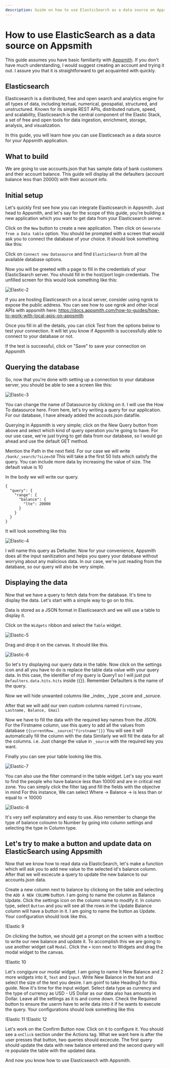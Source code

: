 ```yaml
---
description: Guide on how to use ElasticSearch as a data source on Appsmith
---
```


# How to use ElasticSearch as a data source on Appsmith

This guide assumes you have basic familiarity with [Appsmith](https://www.appsmith.com/). If you don't have much understanding, I would suggest creating an account and trying it out. I assure you that it is straightforward to get acquainted with quickly.

## Elasticsearch

Elasticsearch is a distributed, free and open search and analytics engine for all types of data, including textual, numerical, geospatial, structured, and unstructured. Known for its simple REST APIs, distributed nature, speed, and scalability, Elasticsearch is the central component of the Elastic Stack, a set of free and open tools for data ingestion, enrichment, storage, analysis, and visualization.

In this guide, you will learn how you can use Elasticseach as a data source for your Appsmith application.

## What to build

We are going to use accounts.json that has sample data of bank customers and their account balance. This guide will display all the defaulters (account balance less than 20000) with their account info.

## Initial setup

Let's quickly first see how you can integrate Elasticsearch in Appsmith. Just head to Appsmith, and let's say for the scope of this guide, you're building a new application which you want to get data from your Elasticsearch server.

Click on the `New` button to create a new application. Then click on `Generate from a Data table` option. You should be prompted with a screen that would ask you to connect the database of your choice. It should look something like this:


Click on `Connect new Datasource` and find `ElasticSearch` from all the available database options.

Now you will be greeted with a page to fill in the credentials of your ElasticSearch server. You should fill in the host/port login credentials. The unfilled screen for this would look something like this:


![Elastic-2](https://github.com/achintya-7/appsmith-docs/blob/v1.3/.gitbook/assets/Elastic-2.png)


If you are hosting Elasticsearch on a local server, consider using ngrok to expose the public address. You can see how to use ngrok and other local APIs with appsmith here: https://docs.appsmith.com/how-to-guides/how-to-work-with-local-apis-on-appsmith

Once you fill in all the details, you can click Test from the options below to test your connection. It will let you know if Appsmith is successfully able to connect to your database or not.

If the test is successful, click on "Save" to save your connection on Appsmith

## Querying the database
So, now that you're done with setting up a connection to your database server, you should be able to see a screen like this:


![Elastic-3](https://github.com/achintya-7/appsmith-docs/blob/v1.3/.gitbook/assets/Elastic-3.png)

You can change the name of Datasource by clicking on it. I will use the How To datasource here.
From here, let's try writing a query for our application. For our database, I have already added the accouts.json datafile.

Querying in Appsmith is very simple; click on the New Query button from above and select which kind of query operation you're going to have. For our use case, we're just trying to get data from our database, so I would go ahead and use the default GET method.

Mention the Path in the next field. For our case we will write
`/bank/_search/?size=50`
This will take a the first 50 lists which satisfy the query. You can include more data by increasing the value of size. The default value is 10

In the body we will write our query. 
```text
{
  "query": {
    "range": {
      "balance": {
        "lte": 20000
      }
    }
  }
}
```
It will look something like this 


![Elastic-4](https://github.com/achintya-7/appsmith-docs/blob/v1.3/.gitbook/assets/Elastic-4.png)

I will name this query as Defaulter.
Now for your convenience, Appsmith does all the input sanitization and helps you query your database without worrying about any malicious data. In our case, we're just reading from the database, so our query will also be very simple.                                                                                                                      

## Displaying the data
Now that we have a query to fetch data from the database. It's time to display the data. Let's start with a simple way to go on to this.

Data is stored as a JSON format in Elasticsearch and we will use a table to display it.

Click on the `Widgets` ribbon and select the `Table` widget.


![Elastic-5](https://github.com/achintya-7/appsmith-docs/blob/v1.3/.gitbook/assets/Elastic-5.png)


Drag and drop it on the canvas.
It should like this.


![Elastic-6](https://github.com/achintya-7/appsmith-docs/blob/v1.3/.gitbook/assets/Elastic-6.jpg)


So let's try displaying our query data in the table. Now click on the settings icon and all you have to do is replace the table data value with your query data. In this case, the identifier of my query is Query1 so I will just put `Defaulters.data.hits.hits` inside {{}}. Remember Defaulters is the name of the query.

Now we will hide unwanted columns like _index, _type _score and _soruce. 

After that we will add our own custom columns named
`Firstname, Lastname, Balance, Email`

Now we have to fill the data with the required key names from the JSON. 
For the Firstname column, use this query to add all the values from database `{{currentRow._source["firstname"]}}`
You will see it will automatically fill the column with the data
Similarly we will fill the data for all the columns. i.e. Just change the value in `_source` with the required key you want.

Finally you can see your table looking like this.


![Elastic-7](https://github.com/achintya-7/appsmith-docs/blob/v1.3/.gitbook/assets/Elastic-7.png)


You can also use the filter command in the table widget. Let's say you want to find the people who have balance less than 10000 and are in critical red zone. You can simply click the filter tag and fill the fields with the objectve in mind
For this instance, We can select
Where -> Balance -> is less than or equal to -> 10000


![Elastic-8](https://github.com/achintya-7/appsmith-docs/blob/v1.3/.gitbook/assets/Elastic-8.png)


It's very self explanatory and easy to use. Also remember to change the type of balance coloumn to Number by going into column settings and selecting the type in Column type.

## Let's try to make a button and update data on ElasticSearch using Appsmith
Now that we know how to read data via ElasticSearch, let's make a function which will ask you to add new value to the selected id's balance column. After that we will excecute a query to update the new balance to our accounts.json data.

Create a new column next to balance by clickong on the table and selecting the `ADD A NEW COLUMN` button. I am going to name the column as Balance Update. Click the settings icon on the column name to modify it. In column type, select `Button` and you will see all the rows in the Update Balance column will have a button in it. I am going to name the button as Update. Your configuration should look like this. 

!Elastic 9

On clicking the button, we should get a prompt on the screen with a textboc to write our new balance and update it. To accomplish this we are going to use another widget call `Modal`. Click the `+` icon next to Widgets and drag the modal widget to the canvas.

!Elastic 10

Let's congigure our modal widget. I am going to name it New Balance and 2 more widgets into it, `Text` and `Input`.
Write New Balance in the text and select the size of the text you desire. I am goinf to take Heading3 for this guide.
Now it's time for the input widget. Select data type as currency and the type of currency as USD - US Dollar as our data also has amounts in Dollar. Leave all the settings as it is and come down. Check the Required button to ensure the userm have to write data into it if he wants to execute the query. Your configurations should look something like this 

!Elastic 11  !Elastic 12

Let's work on the Confirm Button now. Click on it to configure it. You should see a `onClick` section under the Actions tag. What we want here is after the user presses that button, two queries should excecute. The first query should update the data with new balance entered and the second query will re populate the table with the updated data. 

And now you know how to use Elasticsearch with Appsmith. 


